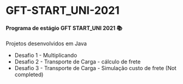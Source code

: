 # **GFT-START_UNI-2021**

#### Programa de estágio GFT START_UNI 2021 :books:

Projetos desenvolvidos em Java 

- Desafio 1 - Multiplicando
- Desafio 2 - Transporte de Carga - cálculo de frete
- Desafio 3 - Transporte de Carga - Simulação custo de frete (Not completed)

